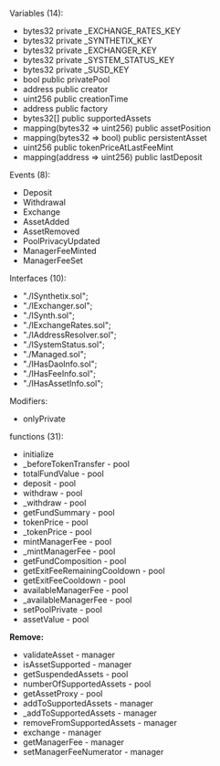 Variables (14):
- bytes32 private _EXCHANGE_RATES_KEY
- bytes32 private _SYNTHETIX_KEY
- bytes32 private _EXCHANGER_KEY
- bytes32 private _SYSTEM_STATUS_KEY
- bytes32 private _SUSD_KEY
- bool public privatePool
- address public creator
- uint256 public creationTime
- address public factory
- bytes32[] public supportedAssets
- mapping(bytes32 => uint256) public assetPosition
- mapping(bytes32 => bool) public persistentAsset
- uint256 public tokenPriceAtLastFeeMint
- mapping(address => uint256) public lastDeposit

Events (8):
- Deposit
- Withdrawal
- Exchange
- AssetAdded
- AssetRemoved
- PoolPrivacyUpdated
- ManagerFeeMinted
- ManagerFeeSet

Interfaces (10):
- "./ISynthetix.sol";
- "./IExchanger.sol";
- "./ISynth.sol";
- "./IExchangeRates.sol";
- "./IAddressResolver.sol";
- "./ISystemStatus.sol";
- "./Managed.sol";
- "./IHasDaoInfo.sol";
- "./IHasFeeInfo.sol";
- "./IHasAssetInfo.sol";

Modifiers:
- onlyPrivate

functions (31):
- initialize
- _beforeTokenTransfer - pool
- totalFundValue - pool
- deposit - pool
- withdraw - pool
- _withdraw - pool
- getFundSummary - pool
- tokenPrice - pool
- _tokenPrice - pool
- mintManagerFee - pool
- _mintManagerFee - pool
- getFundComposition - pool
- getExitFeeRemainingCooldown - pool
- getExitFeeCooldown - pool
- availableManagerFee - pool
- _availableManagerFee - pool
- setPoolPrivate - pool
- assetValue - pool

**Remove:**
- validateAsset - manager
- isAssetSupported - manager
- getSuspendedAssets - pool
- numberOfSupportedAssets - pool
- getAssetProxy - pool
- addToSupportedAssets - manager
- _addToSupportedAssets - manager
- removeFromSupportedAssets - manager
- exchange - manager
- getManagerFee - manager
- setManagerFeeNumerator - manager
